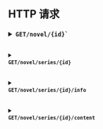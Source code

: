 ## HTTP 请求

<details>
<summary>
<b><code>GET</code><code>/novel/{id}` 
</summary>

| 参数 | 类型     | 描述 |
| ---- | -------- | ---- |
| `id` | `number` | Pid  |

示例: `http://127.0.0.1:1145/novel/15927906`

返回: `NovelDTO`

| key             | 类型               | 描述            |
| --------------- | ------------------ | --------------- |
| `id`            | `number`           | Pid             |
| `title`         | `string`           | 标题            |
| `description`   | `string`           | 介绍            |
| `tags`          | `string[]`         | 标签数组        |
| `lang`          | `Language`         | 语言枚举        |
| `restrict`      | `Restrict`         | 限制等级        |
| `charCount`     | `number`           | 字节数          |
| `wordCount`     | `number`           | 词数            |
| `createTime`    | `number`           | 创建日期        |
| `updateTime`    | `number`           | 更新日期        |
| `readingTime`   | `number`           | 阅读时间        |
| `bookmarkCount` | `number`           | 收藏数 (❤ 图标) |
| `likeCount`     | `number`           | 喜欢数 (😊 图标) |
| `viewCount`     | `number`           | 浏览量 (👁 图标) |
| `cover`         | `string`           | 封面图片        |
| `series`        | `ContentSeriesDTO` | 系列数据        |
| `author`        | `AuthorDTO`        | 作者            |
| `content`       | `string`           | 正文            |

```
{
    "id": 19115002,
    "title": "第2話『はじめての登下校』",
    "description": "",
    "tags": [
        "百合",
        "..."
    ],
    "lang": "ja",
    "restrict": "safe",
    "charCount": 4282,
    "wordCount": 1888,
    "readingTime": 513,
    "bookmarkCount": 11,
    "likeCount": 9,
    "viewCount": 353,
    "cover": "...",
    "series": {
        "id": 9943394,
        "title": "言語チート転生〜幼女VTuberは世界を救う〜",
        "prev": {
            "id": 19114998,
            "title": "第1話『終わりとはじまり』"
        },
        "next": {
            "id": 19115003,
            "title": "第3話『お姉ちゃんのお願い』"
        }
    },
    "author": {
        "id": 90197256,
        "name": "可愛ケイ@VTuber兼小説家"
    },
    "content": "..."
}
```
</details>

<details>
<summary>
<b><code>GET</code><code>/novel/series/{id}</code></b>
</summary>

| 参数 | 类型     | 描述 |
| ---- | -------- | ---- |
| `id` | `number` | Pid  |

示例: `http://127.0.0.1:1145/novel/series/9943394`

返回: `NovelSericeInfoDTO`

| key      | 类型                 | 描述                          |
| -------- | -------------------- | ----------------------------- |
| `...`    | `NovelSericeInfoDTO` | 参考下文 `NovelSericeInfoDTO` |
| `novels` | `NovelInfoDTO[]`     | 参考下文 `NovelInfoDTO`       |

```
{
    "id": 9943394,
    "title": "言語チート転生〜幼女VTuberは世界を救う〜",
    "tags": [
        "百合",
        "..."
    ],
    "lang": "ja",
    "cover": "...",
    "restrict": "safe",
    "concluded": true,
    "total": 45,
    "charCount": 128761,
    "wordCount": 58687,
    "readingTime": 15451,
    "createTime": 1673809337,
    "updateTime": 1674504831,
    "author": {
        "name": "可愛ケイ@VTuber兼小説家",
        "id": 90197256
    },

    "novels": [
        {
            "id": 19114998,
            "title": "第1話『終わりとはじまり』",
            "description": "...",
            "tags": [
                "百合",
                "..."
            ],
            "restrict": "safe",
            "wordCount": 1095,
            "readingTime": 296000,
            "createTime": 1673810153000,
            "updateTime": 1674364856000,
            "bookmarkCount": 48,
            "author": {
                "name": "可愛ケイ@VTuber兼小説家",
                "id": 90197256
            }
        },
        ...
    ]
}
```
</details>

<details>
<summary>
<b><code>GET</code><code>/novel/series/{id}/info</code></b>
</summary>

| 参数 | 类型     | 描述 |
| ---- | -------- | ---- |
| `id` | `number` | Pid  |

示例: `http://127.0.0.1:1145/novel/series/9943394/info`

返回: `NovelSericeInfoDTO`

| key           | 类型        | 描述     |
| ------------- | ----------- | -------- |
| `id`          | `number`    | Pid      |
| `title`       | `string`    | 标题     |
| `description` | `string`    | 介绍     |
| `tags`        | `string[]`  | 标签数组 |
| `lang`        | `Language`  | 语言枚举 |
| `cover`       | `string`    | 封面图片 |
| `restrict`    | `Restrict`  | 限制等级 |
| `concluded`   | `boolean`   | 完结状态 |
| `total`       | `number`    | 总篇数   |
| `charCount`   | `number`    | 字节数   |
| `wordCount`   | `number`    | 词数     |
| `createTime`  | `number`    | 创建日期 |
| `updateTime`  | `number`    | 更新日期 |
| `readingTime` | `number`    | 阅读时间 |
| `author`      | `AuthorDTO` | 作者     |

```
{
    "id": 9943394,
    "title": "言語チート転生〜幼女VTuberは世界を救う〜",
    "description": "...",
    "tags": [
        "百合",
        "..."
    ],
    "lang": "ja",
    "cover": "...",
    "restrict": "safe",
    "concluded": true,
    "total": 45,
    "charCount": 128761,
    "wordCount": 58687,
    "readingTime": 15451,
    "createTime": 1673809337,
    "updateTime": 1674504831,
    "author": {
        "name": "可愛ケイ@VTuber兼小説家",
        "id": 90197256
    }
}
```
</details>

<details>
<summary>
<b><code>GET</code><code>/novel/series/{id}/content</code></b>
</summary>

| 参数 | 类型     | 描述 |
| ---- | -------- | ---- |
| `id` | `number` | Pid  |

示例: `http://127.0.0.1:1145/novel/series/9943394/content`

返回: `NovelInfoDTO[]`

*参考上文 `NovelDTO`*

```
[
    {
        "id": 19114998,
        "title": "第1話『終わりとはじまり』",
        "description": "...",
        "tags": [
            "百合",
            "..."
        ],
        "restrict": "safe",
        "wordCount": 1095,
        "readingTime": 296000,
        "createTime": 1673810153000,
        "updateTime": 1674364856000,
        "bookmarkCount": 48,
        "author": {
            "name": "可愛ケイ@VTuber兼小説家",
            "id": 90197256
        }
    },
    ...
]
```
</details>